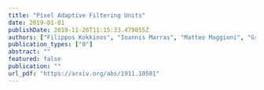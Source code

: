 ```yaml
---
title: "Pixel Adaptive Filtering Units"
date: 2019-01-01
publishDate: 2019-11-26T11:15:33.479855Z
authors: ["Filippos Kokkinos", "Ioannis Marras", "Matteo Maggioni", "Gregory Slabaugh", "Stefanos Zafeiriou"]
publication_types: ["0"]
abstract: ""
featured: false
publication: ""
url_pdf: "https://arxiv.org/abs/1911.10581"
---
```

